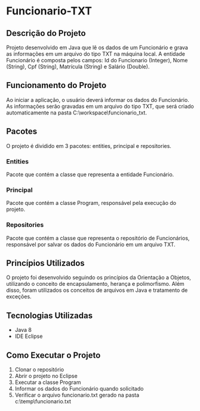 # Funcionario-TXT

## Descrição do Projeto
Projeto desenvolvido em Java que lê os dados de um Funcionário e grava as informações em um arquivo do tipo TXT na máquina local. A entidade Funcionário é composta pelos campos: Id do Funcionario (Integer), Nome (String), Cpf (String), Matrícula (String) e Salário (Double).

## Funcionamento do Projeto
Ao iniciar a aplicação, o usuário deverá informar os dados do Funcionário. As informações serão gravadas em um arquivo do tipo TXT, que será criado automaticamente na pasta C:\workspace\funcionario_txt. 

## Pacotes
O projeto é dividido em 3 pacotes: entities, principal e repositories. 

### Entities
Pacote que contém a classe que representa a entidade Funcionário.

### Principal
Pacote que contém a classe Program, responsável pela execução do projeto.

### Repositories
Pacote que contém a classe que representa o repositório de Funcionários, responsável por salvar os dados do Funcionário em um arquivo TXT.

## Princípios Utilizados
O projeto foi desenvolvido seguindo os princípios da Orientação a Objetos, utilizando o conceito de encapsulamento, herança e polimorfismo. Além disso, foram utilizados os conceitos de arquivos em Java e tratamento de exceções.

## Tecnologias Utilizadas
- Java 8
- IDE Eclipse

## Como Executar o Projeto
1. Clonar o repositório
2. Abrir o projeto no Eclipse
3. Executar a classe Program
4. Informar os dados do Funcionário quando solicitado
5. Verificar o arquivo funcionario.txt gerado na pasta c:\temp\funcionario.txt
